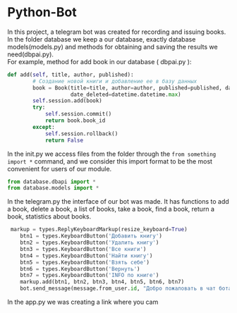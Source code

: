 # Python-Bot
 In this project, a telegram bot was created for recording and issuing books.</br>
In the folder database we keep a our database, exactly database models(models.py) and methods for obtaining and saving the results we need(dbpai.py).</br>
For example, method for add book in our database ( dbpai.py ):
```python
def add(self, title, author, published):
        # Создание новой книги и добавление ее в базу данных
        book = Book(title=title, author=author, published=published, date_added=datetime.datetime.now(),
                    date_deleted=datetime.datetime.max)
        self.session.add(book)
        try:
            self.session.commit()
            return book.book_id
        except:
            self.session.rollback()
            return False
```
In the init.py  we access files from the folder through the `from something import *` command, and we consider this import format to be the most convenient for users of our module.
```python
from database.dbapi import *
from database.models import *
```
In the telegram.py the interface of our bot was made. It has functions to add a book, delete a book, a list of books, take a book, find a book, return a book, statistics about books.
```python
 markup = types.ReplyKeyboardMarkup(resize_keyboard=True)
    btn1 = types.KeyboardButton('Добавить книгу')
    btn2 = types.KeyboardButton('Удалить книгу')
    btn3 = types.KeyboardButton('Все книги')
    btn4 = types.KeyboardButton('Найти книгу')
    btn5 = types.KeyboardButton('Взять себе')
    btn6 = types.KeyboardButton('Вернуть')
    btn7 = types.KeyboardButton('INFO по книге')
    markup.add(btn1, btn2, btn3, btn4, btn5, btn6, btn7)
    bot.send_message(message.from_user.id, "Добро пожаловать в чат бота-библиотеки! Выберите действие", reply_markup=markup)
```
In the app.py we was creating a link where you cam
